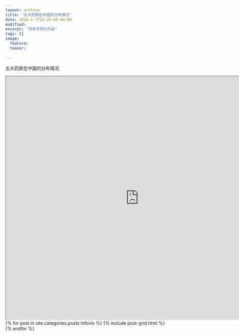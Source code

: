 ```yaml
---
layout: archive
title: "五大药房在中国的分布情况"
date: 2018-1-7T15:25:45-04:00
modified:
excerpt: "信息可视化作品"
tags: []
image: 
  feature:
  teaser:
  
---
```

五大药房在中国的分布情况

<div align="center">
        <iframe src="https://public.tableau.com/profile/.1847#!/vizhome/_18112/1?publish=yes&publish=yes/Dashboard1?:showVizHome=no&:embed=true"
         width="830px" height="760px"> </iframe>
        </div>
		
<div class="tiles">
{% for post in site.categories.posts infovis %}
  {% include post-grid.html %}
{% endfor %}
</div>